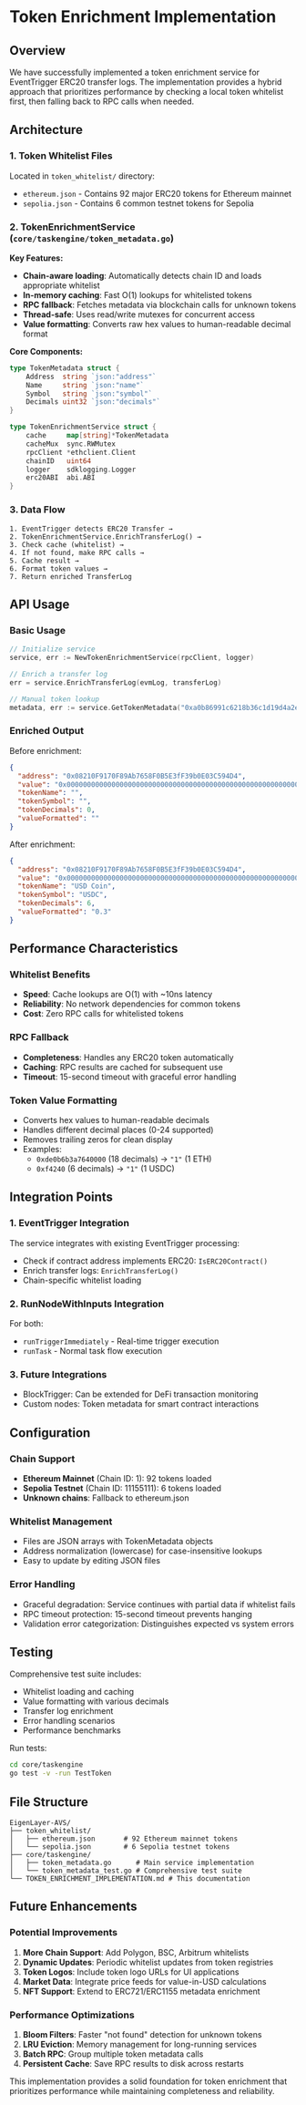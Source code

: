 # Token Enrichment Implementation

## Overview

We have successfully implemented a token enrichment service for EventTrigger ERC20 transfer logs. The implementation provides a hybrid approach that prioritizes performance by checking a local token whitelist first, then falling back to RPC calls when needed.

## Architecture

### 1. Token Whitelist Files
Located in `token_whitelist/` directory:
- `ethereum.json` - Contains 92 major ERC20 tokens for Ethereum mainnet
- `sepolia.json` - Contains 6 common testnet tokens for Sepolia

### 2. TokenEnrichmentService (`core/taskengine/token_metadata.go`)

**Key Features:**
- **Chain-aware loading**: Automatically detects chain ID and loads appropriate whitelist
- **In-memory caching**: Fast O(1) lookups for whitelisted tokens
- **RPC fallback**: Fetches metadata via blockchain calls for unknown tokens
- **Thread-safe**: Uses read/write mutexes for concurrent access
- **Value formatting**: Converts raw hex values to human-readable decimal format

**Core Components:**
```go
type TokenMetadata struct {
    Address  string `json:"address"`
    Name     string `json:"name"`
    Symbol   string `json:"symbol"`
    Decimals uint32 `json:"decimals"`
}

type TokenEnrichmentService struct {
    cache     map[string]*TokenMetadata
    cacheMux  sync.RWMutex
    rpcClient *ethclient.Client
    chainID   uint64
    logger    sdklogging.Logger
    erc20ABI  abi.ABI
}
```

### 3. Data Flow

```
1. EventTrigger detects ERC20 Transfer → 
2. TokenEnrichmentService.EnrichTransferLog() → 
3. Check cache (whitelist) → 
4. If not found, make RPC calls → 
5. Cache result → 
6. Format token values → 
7. Return enriched TransferLog
```

## API Usage

### Basic Usage
```go
// Initialize service
service, err := NewTokenEnrichmentService(rpcClient, logger)

// Enrich a transfer log
err = service.EnrichTransferLog(evmLog, transferLog)

// Manual token lookup
metadata, err := service.GetTokenMetadata("0xa0b86991c6218b36c1d19d4a2e9eb0ce3606eb48")
```

### Enriched Output
Before enrichment:
```json
{
  "address": "0x08210F9170F89Ab7658F0B5E3fF39b0E03C594D4",
  "value": "0x00000000000000000000000000000000000000000000000000000000000493e0",
  "tokenName": "",
  "tokenSymbol": "",
  "tokenDecimals": 0,
  "valueFormatted": ""
}
```

After enrichment:
```json
{
  "address": "0x08210F9170F89Ab7658F0B5E3fF39b0E03C594D4",
  "value": "0x00000000000000000000000000000000000000000000000000000000000493e0",
  "tokenName": "USD Coin",
  "tokenSymbol": "USDC", 
  "tokenDecimals": 6,
  "valueFormatted": "0.3"
}
```

## Performance Characteristics

### Whitelist Benefits
- **Speed**: Cache lookups are O(1) with ~10ns latency
- **Reliability**: No network dependencies for common tokens
- **Cost**: Zero RPC calls for whitelisted tokens

### RPC Fallback
- **Completeness**: Handles any ERC20 token automatically
- **Caching**: RPC results are cached for subsequent use
- **Timeout**: 15-second timeout with graceful error handling

### Token Value Formatting
- Converts hex values to human-readable decimals
- Handles different decimal places (0-24 supported)
- Removes trailing zeros for clean display
- Examples:
  - `0xde0b6b3a7640000` (18 decimals) → `"1"` (1 ETH)
  - `0xf4240` (6 decimals) → `"1"` (1 USDC)

## Integration Points

### 1. EventTrigger Integration
The service integrates with existing EventTrigger processing:
- Check if contract address implements ERC20: `IsERC20Contract()`
- Enrich transfer logs: `EnrichTransferLog()`
- Chain-specific whitelist loading

### 2. RunNodeWithInputs Integration
For both:
- `runTriggerImmediately` - Real-time trigger execution
- `runTask` - Normal task flow execution

### 3. Future Integrations
- BlockTrigger: Can be extended for DeFi transaction monitoring
- Custom nodes: Token metadata for smart contract interactions

## Configuration

### Chain Support
- **Ethereum Mainnet** (Chain ID: 1): 92 tokens loaded
- **Sepolia Testnet** (Chain ID: 11155111): 6 tokens loaded
- **Unknown chains**: Fallback to ethereum.json

### Whitelist Management
- Files are JSON arrays with TokenMetadata objects
- Address normalization (lowercase) for case-insensitive lookups
- Easy to update by editing JSON files

### Error Handling
- Graceful degradation: Service continues with partial data if whitelist fails
- RPC timeout protection: 15-second timeout prevents hanging
- Validation error categorization: Distinguishes expected vs system errors

## Testing

Comprehensive test suite includes:
- Whitelist loading and caching
- Value formatting with various decimals
- Transfer log enrichment
- Error handling scenarios
- Performance benchmarks

Run tests:
```bash
cd core/taskengine
go test -v -run TestToken
```

## File Structure

```
EigenLayer-AVS/
├── token_whitelist/
│   ├── ethereum.json       # 92 Ethereum mainnet tokens
│   └── sepolia.json        # 6 Sepolia testnet tokens
├── core/taskengine/
│   ├── token_metadata.go      # Main service implementation
│   └── token_metadata_test.go # Comprehensive test suite
└── TOKEN_ENRICHMENT_IMPLEMENTATION.md # This documentation
```

## Future Enhancements

### Potential Improvements
1. **More Chain Support**: Add Polygon, BSC, Arbitrum whitelists
2. **Dynamic Updates**: Periodic whitelist updates from token registries
3. **Token Logos**: Include token logo URLs for UI applications
4. **Market Data**: Integrate price feeds for value-in-USD calculations
5. **NFT Support**: Extend to ERC721/ERC1155 metadata enrichment

### Performance Optimizations
1. **Bloom Filters**: Faster "not found" detection for unknown tokens
2. **LRU Eviction**: Memory management for long-running services
3. **Batch RPC**: Group multiple token metadata calls
4. **Persistent Cache**: Save RPC results to disk across restarts

This implementation provides a solid foundation for token enrichment that prioritizes performance while maintaining completeness and reliability. 
